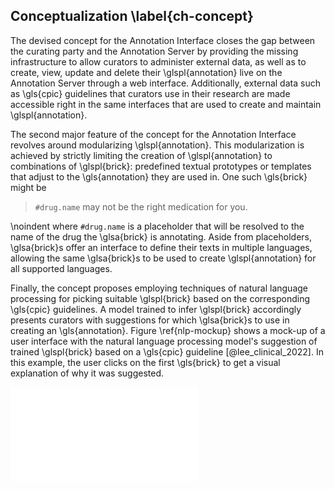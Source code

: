 ## Conceptualization \label{ch-concept}

The devised concept for the Annotation Interface closes the gap between the
curating party and the Annotation Server by providing the missing infrastructure
to allow curators to administer external data, as well as to create, view,
update and delete their \glspl{annotation} live on the Annotation Server through
a web interface. Additionally, external data such as \gls{cpic} guidelines that
curators use in their research are made accessible right in the same interfaces
that are used to create and maintain \glspl{annotation}.

The second major feature of the concept for the Annotation Interface revolves
around modularizing \glspl{annotation}. This modularization is achieved by
strictly limiting the creation of \glspl{annotation} to combinations of
\glspl{brick}: predefined textual prototypes or templates that adjust to the
\gls{annotation} they are used in. One such \gls{brick} might be

> `#drug.name` may not be the right medication for you.

\noindent where `#drug.name` is a placeholder that will be resolved to the name
of the drug the \glsa{brick} is annotating. Aside from placeholders,
\glsa{brick}s offer an interface to define their texts in multiple languages,
allowing the same \glsa{brick}s to be used to create \glspl{annotation} for all
supported languages.

Finally, the concept proposes employing techniques of natural language
processing for picking suitable \glspl{brick} based on the corresponding
\gls{cpic} guidelines. A model trained to infer \glspl{brick} accordingly
presents curators with suggestions for which \glsa{brick}s to use in creating an
\gls{annotation}. Figure \ref{nlp-mockup} shows a mock-up of a user interface
with the natural language processing model's suggestion of trained \glspl{brick}
based on a \gls{cpic} guideline [@lee_clinical_2022]. In this example, the user
clicks on the first \gls{brick} to get a visual explanation of why it was
suggested.

![Conceptualized suggestion of \glspl{brick} based on \gls{cpic} guideline
(left) and visual explanation of why on of the \glspl{brick} was suggested
(right) \label{nlp-mockup}](images/nlp-mockup.pdf)
